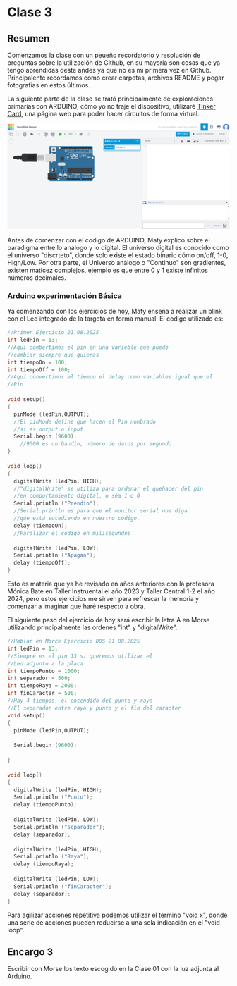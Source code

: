 # Clase 3
## Resumen
Comenzamos la clase con un peueño recordatorio y resolución de preguntas sobre la utilización de Github, en su mayoría son cosas que ya tengo aprendidas deste andes ya que no es mi primera vez en Github.
Principalente recordamos como crear carpetas, archivos README y pegar fotografías en estos últimos.

La siguiente parte de la clase se trató principalmente de exploraciones primarias con ARDUINO, cómo yo no traje el dispositivo, utilizaré [Tinker Card](https://www.tinkercad.com/things/1jfkEjWRtGt/editel), una página web para poder hacer circuitos de forma virtual.

![Tinkercad](ImagenesClase03/TinKerCad.png)

Antes de comenzar con el codigo de ARDUINO, Maty explicó sobre el paradigma entre lo análogo y lo digital. 
El universo digital es conocido como el universo "discrteto", donde solo existe el estado binario cómo on/off, 1-0, High/Low.
Por otra parte, el Universo análogo o "Continuo" son gradientes, existen maticez complejos, ejemplo es que entre 0 y 1 existe infinitos números decimales.

### Arduino experimentación Básica

Ya comenzando con los ejercicios de hoy, Maty enseña a realizar un blink con el Led integrado de la targeta en forma manual. 
El codigo utilizado es:
```cpp
//Primer Ejercicio 21.08.2025
int ledPin = 13;
//Aqui combertimos el pin en una varieble que puedo 
//cambiar siempre que quieras
int tiempoOn = 100;
int tiempoOff = 100;
//Aquí convertimos el tiempo el delay como variables igual que el 
//Pin

void setup()
{
  pinMode (ledPin,OUTPUT); 
  //El pinMode define que hacen el Pin nombrado
  //si es output o input
  Serial.begin (9600);
    //9600 es un baudio, número de datos por segundo
}

void loop()
{
  digitalWrite (ledPin, HIGH);
  //"digitalWrite" se utiliza para ordenar el quehacer del pin 
  //en comportamiento digital, o séa 1 o 0
  Serial.println ("Prendio");
  //Serial.println es para que el monitor serial nos diga
  //que está sucediendo en nuestro código.
  delay (tiempoOn);
  //Paralizar el código en milisegundos
  
  digitalWrite (ledPin, LOW);
  Serial.println ("Apagao"); 
  delay (tiempoOff);
}
```
Esto es materia que ya he revisado en años anteriores con la profesora Mónica Bate en Taller Instruental el año 2023 y Taller Central 1-2 el año 2024, pero estos ejercicios me sirven para refrescar la memoria y comenzar a imaginar que haré respecto a obra.

El siguiente paso del ejercicio de hoy será escribir la letra A en Morse utilizando principalmente las ordenes "int" y "digitalWrite".

```cpp
//Hablar en Morce Ejercicio DOS 21.08.2025
int ledPin = 13;
//Siempre es el pin 13 si queremos utilizar el 
//Led adjunto a la placa
int tiempoPunto = 1000;
int separador = 500;
int tiempoRaya = 2000;
int finCaracter = 500;
//Hay 4 tiempos, el encendido del punto y raya
//El separador entre raya y punto y el fin del caracter
void setup()
{
  pinMode (ledPin,OUTPUT); 
  
  Serial.begin (9600);
    
}

void loop()
{
  digitalWrite (ledPin, HIGH);
  Serial.println ("Punto");
  delay (tiempoPunto);

  digitalWrite (ledPin, LOW);
  Serial.println ("separador"); 
  delay (separador);
  
  digitalWrite (ledPin, HIGH);
  Serial.println ("Raya");
  delay (tiempoRaya);
  
  digitalWrite (ledPin, LOW);
  Serial.println ("finCaracter"); 
  delay (separador);
}
```

Para agilizar acciones repetitiva podemos utilizar el termino "void x", donde una serie de acciones pueden reducirse a una sola indicación en el "void loop".

## Encargo 3

Escribir con Morse los texto escogido en la Clase 01 con la luz adjunta al Arduino.
